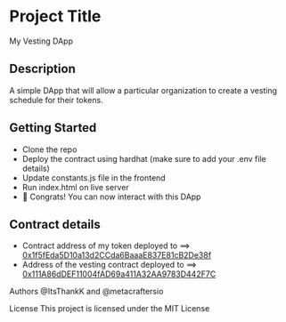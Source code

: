 # Project Title
My Vesting DApp

## Description
A simple DApp that will allow a particular organization to create a vesting schedule for their tokens.

## Getting Started
- Clone the repo
- Deploy the contract using hardhat (make sure to add your .env file details)
- Update constants.js file in the frontend
- Run index.html on live server
- 🎉 Congrats! You can now interact with this DApp

## Contract details
- Contract address of my token deployed to ==> [0x1f5fEda5D10a13d2CCda6BaaaE837E81cB2De38f](https://sepolia.etherscan.io/address/0x1f5feda5d10a13d2ccda6baaae837e81cb2de38f)
- Address of the vesting contract deployed to ==> [0x111A86dDEF11004fAD69a411A32AA9783D442F7C](https://sepolia.etherscan.io/address/0x111A86dDEF11004fAD69a411A32AA9783D442F7C)
  
Authors
@ItsThankK and @metacraftersio

License
This project is licensed under the MIT License